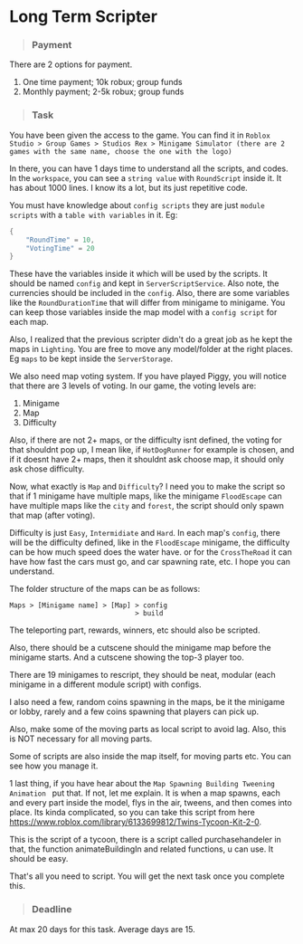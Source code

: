 # Long Term Scripter

> ### Payment

There are 2 options for payment.
1. One time payment; 10k robux; group funds
2. Monthly payment; 2-5k robux; group funds

> ### Task

You have been given the access to the game. You can find it in `Roblox Studio > Group Games > Studios Rex > Minigame Simulator (there are 2 games with the same name, choose the one with the logo)`

In there, you can have 1 days time to understand all the scripts, and codes. In the `workspace`, you can see a `string value` with `RoundScript` inside it. It has about 1000 lines. I know its a lot, but its just repetitive code. 

You must have knowledge about `config scripts` they are just `module scripts` with a `table with variables` in it. Eg:
```lua
{
	"RoundTime" = 10,
	"VotingTime" = 20
}
```
These have the variables inside it which will be used by the scripts. It should be named `config` and kept in `ServerScriptService`.
Also note, the currencies should be included in the `config`.
Also, there are some variables like the `RoundDurationTime` that will differ from minigame to minigame. You can keep those variables inside the map model with a `config script` for each map.

Also, I realized that the previous scripter didn't do a great job as he kept the maps in `Lighting`. You are free to move any model/folder at the right places. Eg `maps` to be kept inside the `ServerStorage`. 

We also need map voting system. If you have played Piggy, you will notice that there are 3 levels of voting. In our game, the voting levels are:
1. Minigame
2. Map
3. Difficulty

Also, if there are not 2+ maps, or the difficulty isnt defined, the voting for that shouldnt pop up, I mean like, if `HotDogRunner` for example is chosen, and if it doesnt have 2+ maps, then it shouldnt ask choose map, it should only ask chose difficulty.

Now, what exactly is `Map` and `Difficulty`? I need you to make the script so that if 1 minigame have multiple maps, like the minigame `FloodEscape` can have multiple maps like the `city` and `forest`, the script should only spawn that map (after voting).

Difficulty is just `Easy`, `Intermidiate` and `Hard`. In each map's `config`, there will be the difficulty defined, like in the `FloodEscape` minigame, the difficulty can be how much speed does the water have. or for the `CrossTheRoad` it can have how fast the cars must go, and car spawning rate, etc. I hope you can understand.

The folder structure of the maps can be as follows:
``` text
Maps > [Minigame name] > [Map] > config
                               > build
```

The teleporting part, rewards, winners, etc should also be scripted.

Also, there should be a cutscene should the minigame map before the minigame starts.
And a cutscene showing the top-3 player too.

There are 19 minigames to rescript, they should be neat, modular (each minigame in a different module script) with configs.

I also need a few, random coins spawning in the maps, be it the minigame or lobby, rarely and a few coins spawning that players can pick up.

Also, make some of the moving parts as local script to avoid lag. Also, this is NOT necessary for all moving parts. 

Some of scripts are also inside the map itself, for moving parts etc. You can see how you manage it.

1 last thing, if you have hear about the `Map Spawning Building Tweening Animation ` put that. If not, let me explain. It is when a map spawns, each and every part inside the model, flys in the air, tweens, and then comes into place. Its kinda complicated, so you can take this script from here https://www.roblox.com/library/6133699812/Twins-Tycoon-Kit-2-0.

This is the script of a tycoon, there is a script called purchasehandeler in that, the function animateBuildingIn and related functions, u can use. It should be easy.

That's all you need to script. You will get the next task once you complete this.

> ### Deadline

At max 20 days for this task. Average days are 15.
